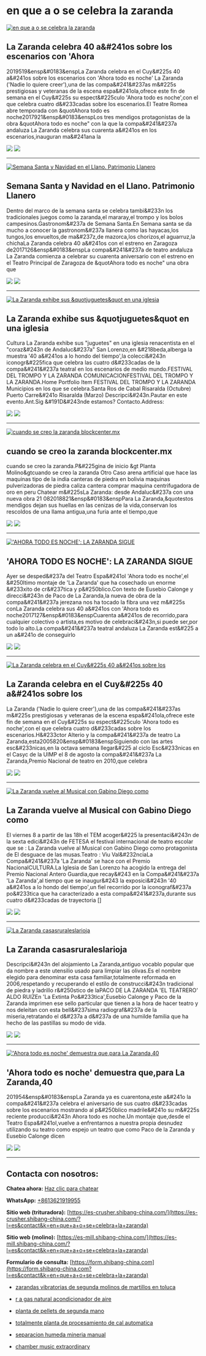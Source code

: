 # en que a o se celebra la zaranda

<a href="https://swt.shibang-china.com/?l=es&img&k=en+que+a+o+se+celebra+la+zaranda" target="_blank">![en que a o se celebra la zaranda](http://static.shibang-china.com/all-800x300/1398.jpg)</a>

## La Zaranda celebra 40 a&#241os sobre los escenarios con 'Ahora
2019519&ensp&#0183&enspLa Zaranda celebra en el Cuy&#225s 40 a&#241os sobre los escenarios con 'Ahora todo es noche' La Zaranda ('Nadie lo quiere creer'),una de las compa&#241&#237as m&#225s prestigiosas y veteranas de la escena espa&#241ola,ofrece este fin de semana en el Cuy&#225s su espect&#225culo 'Ahora todo es noche',con el que celebra cuatro d&#233cadas sobre los escenarios.El Teatre Romea abre temporada con &quotAhora todo es noche2017921&ensp&#0183&enspLos tres mendigos protagonistas de la obra &quotAhora todo es noche" con la que la compa&#241&#237a andaluza La Zaranda celebra sus cuarenta a&#241os en los escenarios,inauguran ma&#241ana la


<a href="https://whatsapp.shibangsoft.com/WhatsApp.php" target="_blank" title="WhatsApp">![](http://static.shibang-china.com/icon/whatsapp.png)</a> <a href="https://swt.shibang-china.com/?l=es&icon&k=en+que+a+o+se+celebra+la+zaranda" target="_blank">![](http://static.shibang-china.com/icon/chat-es.png)</a>

---

<a href="https://swt.shibang-china.com/?l=es&img&k=en+que+a+o+se+celebra+la+zaranda" target="_blank">![Semana Santa y Navidad en el Llano. Patrimonio Llanero](http://static.shibang-china.com/all-800x300/17.jpg)</a>

## Semana Santa y Navidad en el Llano. Patrimonio Llanero
Dentro del marco de la semana santa se celebra tambi&#233n los tradicionales juegos como la zaranda,el mararay,el trompo y los bolos campesinos.Gastronom&#237a de Semana Santa.En Semana santa se da mucho a conocer la gastronom&#237a llanera como las hayacas,los tungos,los envueltos,de ma&#237z,de mazorca,los chorizos,el aguarruz,la chichaLa Zaranda celebra 40 a&#241os con el estreno en Zaragoza de2017126&ensp&#0183&enspLa compa&#241&#237a de teatro andaluza La Zaranda comienza a celebrar su cuarenta aniversario con el estreno en el Teatro Principal de Zaragoza de &quotAhora todo es noche" una obra que


<a href="https://whatsapp.shibangsoft.com/WhatsApp.php" target="_blank" title="WhatsApp">![](http://static.shibang-china.com/icon/whatsapp.png)</a> <a href="https://swt.shibang-china.com/?l=es&icon&k=en+que+a+o+se+celebra+la+zaranda" target="_blank">![](http://static.shibang-china.com/icon/chat-es.png)</a>

---

<a href="https://swt.shibang-china.com/?l=es&img&k=en+que+a+o+se+celebra+la+zaranda" target="_blank">![La Zaranda exhibe sus &quotjuguetes&quot en una iglesia](http://static.shibang-china.com/all-800x300/336.jpg)</a>

## La Zaranda exhibe sus &quotjuguetes&quot en una iglesia
Cultura La Zaranda exhibe sus "juguetes" en una iglesia renacentista en el "coraz&#243n de Andaluc&#237a" San Lorenzo,en &#218beda,alberga la muestra '40 a&#241os a lo hondo del tiempo',la colecci&#243n iconogr&#225fica que celebra las cuatro d&#233cadas de la compa&#241&#237a teatral en los escenarios de medio mundo.FESTIVAL DEL TROMPO Y LA ZARANDA COMUNICACIONFESTIVAL DEL TROMPO Y LA ZARANDA.Home Portfolio Item FESTIVAL DEL TROMPO Y LA ZARANDA Municipios en los que se celebra.Santa Ros de Cabal Risaralda (Octubre) Puerto Carre&#241o Risaralda (Marzo) Descripci&#243n.Pautar en este evento.Ant.Sig &#191D&#243nde estamos? Contacto.Address:


<a href="https://whatsapp.shibangsoft.com/WhatsApp.php" target="_blank" title="WhatsApp">![](http://static.shibang-china.com/icon/whatsapp.png)</a> <a href="https://swt.shibang-china.com/?l=es&icon&k=en+que+a+o+se+celebra+la+zaranda" target="_blank">![](http://static.shibang-china.com/icon/chat-es.png)</a>

---

<a href="https://swt.shibang-china.com/?l=es&img&k=en+que+a+o+se+celebra+la+zaranda" target="_blank">![cuando se creo la zaranda blockcenter.mx](http://static.shibang-china.com/all-800x300/788.jpg)</a>

## cuando se creo la zaranda blockcenter.mx
cuando se creo la zaranda.P&#225gina de inicio &gt Planta Molino&gtcuando se creo la zaranda Otro Caso arena artificial que hace las maquinas tipo de la india canteras de piedra en bolivia maquinas pulverizadoras de piedra caliza cantera comprar maquina centrifugadora de oro en peru Chatear m&#225sLa Zaranda: desde Andaluc&#237a con una nueva obra 21 082018821&ensp&#0183&enspPara La Zaranda,&quotestos mendigos dejan sus huellas en las cenizas de la vida,conservan los rescoldos de una llama antigua,una furia ante el tiempo,que


<a href="https://whatsapp.shibangsoft.com/WhatsApp.php" target="_blank" title="WhatsApp">![](http://static.shibang-china.com/icon/whatsapp.png)</a> <a href="https://swt.shibang-china.com/?l=es&icon&k=en+que+a+o+se+celebra+la+zaranda" target="_blank">![](http://static.shibang-china.com/icon/chat-es.png)</a>

---

<a href="https://swt.shibang-china.com/?l=es&img&k=en+que+a+o+se+celebra+la+zaranda" target="_blank">!['AHORA TODO ES NOCHE': LA ZARANDA SIGUE](http://static.shibang-china.com/all-800x300/591.jpg)</a>

## 'AHORA TODO ES NOCHE': LA ZARANDA SIGUE
Ayer se desped&#237a del Teatro Espa&#241ol 'Ahora todo es noche',el &#250ltimo montaje de 'La Zaranda' que ha cosechado un enorme &#233xito de cr&#237tica y p&#250blico.Con texto de Eusebio Calonge y direcci&#243n de Paco de La Zaranda,la nueva de obra de la compa&#241&#237a jerezana nos ha tocado la fibra una vez m&#225s conLa Zaranda celebra sus 40 a&#241os con 'Ahora todo es noche2017127&ensp&#0183&enspCuarenta a&#241os de recorrido,para cualquier colectivo o artista,es motivo de celebraci&#243n,si puede ser,por todo lo alto.La compa&#241&#237a teatral andaluza La Zaranda est&#225 a un a&#241o de conseguirlo


<a href="https://whatsapp.shibangsoft.com/WhatsApp.php" target="_blank" title="WhatsApp">![](http://static.shibang-china.com/icon/whatsapp.png)</a> <a href="https://swt.shibang-china.com/?l=es&icon&k=en+que+a+o+se+celebra+la+zaranda" target="_blank">![](http://static.shibang-china.com/icon/chat-es.png)</a>

---

<a href="https://swt.shibang-china.com/?l=es&img&k=en+que+a+o+se+celebra+la+zaranda" target="_blank">![La Zaranda celebra en el Cuy&#225s 40 a&#241os sobre los](http://static.shibang-china.com/all-800x300/1383.jpg)</a>

## La Zaranda celebra en el Cuy&#225s 40 a&#241os sobre los
La Zaranda ('Nadie lo quiere creer'),una de las compa&#241&#237as m&#225s prestigiosas y veteranas de la escena espa&#241ola,ofrece este fin de semana en el Cuy&#225s su espect&#225culo 'Ahora todo es noche',con el que celebra cuatro d&#233cadas sobre los escenarios.H&#233ctor Alterio y la compa&#241&#237a de teatro La Zaranda,esta2005820&ensp&#0183&enspSiguiendo con las artes esc&#233nicas,en la octava semana llegar&#225 al ciclo Esc&#233nicas en el Casyc de la UIMP el 8 de agosto la compa&#241&#237a La Zaranda,Premio Nacional de teatro en 2010,que celebra


<a href="https://whatsapp.shibangsoft.com/WhatsApp.php" target="_blank" title="WhatsApp">![](http://static.shibang-china.com/icon/whatsapp.png)</a> <a href="https://swt.shibang-china.com/?l=es&icon&k=en+que+a+o+se+celebra+la+zaranda" target="_blank">![](http://static.shibang-china.com/icon/chat-es.png)</a>

---

<a href="https://swt.shibang-china.com/?l=es&img&k=en+que+a+o+se+celebra+la+zaranda" target="_blank">![La Zaranda vuelve al Musical con Gabino Diego como](http://static.shibang-china.com/all-800x300/999.jpg)</a>

## La Zaranda vuelve al Musical con Gabino Diego como
El viernes 8 a partir de las 18h el TEM acoger&#225 la presentaci&#243n de la sexta edici&#243n de FETESA el festival internacional de teatro escolar que se : La Zaranda vuelve al Musical con Gabino Diego como protagonista de El desguace de las musas.Teatro : Viu Val&#232nciaLa Compa&#241&#237a 'La Zaranda' se hace con el Premio NacionalCULTURA.La Iglesia de San Lorenzo ha acogido la entrega del Premio Nacional Antero Guardia,que recay&#243 en la Compa&#241&#237a 'La Zaranda',al tiempo que se inaugur&#243 la exposici&#243n '40 a&#241os a lo hondo del tiempo',un fiel recorrido por la iconograf&#237a po&#233tica que ha caracterizado a esta compa&#241&#237a,durante sus cuatro d&#233cadas de trayectoria []


<a href="https://whatsapp.shibangsoft.com/WhatsApp.php" target="_blank" title="WhatsApp">![](http://static.shibang-china.com/icon/whatsapp.png)</a> <a href="https://swt.shibang-china.com/?l=es&icon&k=en+que+a+o+se+celebra+la+zaranda" target="_blank">![](http://static.shibang-china.com/icon/chat-es.png)</a>

---

<a href="https://swt.shibang-china.com/?l=es&img&k=en+que+a+o+se+celebra+la+zaranda" target="_blank">![La Zaranda casasruraleslarioja](http://static.shibang-china.com/all-800x300/12.jpg)</a>

## La Zaranda casasruraleslarioja
Descripci&#243n del alojamiento La Zaranda,antiguo vocablo popular que da nombre a este utensilio usado para limpiar las olivas.Es el nombre elegido para denominar esta casa familiar,totalmente reformada en 2006,respetando y recuperando el estilo de construcci&#243n tradicional de piedra y ladrillo r&#250stico de laPACO DE LA ZARANDA 'EL TEATRERO' ALDO RUIZEn 'La Extinta Po&#233tica',Eusebio Calonge y Paco de la Zaranda imprimen ese sello particular que tienen a la hora de hacer teatro y nos deleitan con esta bell&#237sima radiograf&#237a de la miseria,retratando el d&#237a a d&#237a de una humilde familia que ha hecho de las pastillas su modo de vida.


<a href="https://whatsapp.shibangsoft.com/WhatsApp.php" target="_blank" title="WhatsApp">![](http://static.shibang-china.com/icon/whatsapp.png)</a> <a href="https://swt.shibang-china.com/?l=es&icon&k=en+que+a+o+se+celebra+la+zaranda" target="_blank">![](http://static.shibang-china.com/icon/chat-es.png)</a>

---

<a href="https://swt.shibang-china.com/?l=es&img&k=en+que+a+o+se+celebra+la+zaranda" target="_blank">!['Ahora todo es noche' demuestra que,para La Zaranda,40](http://static.shibang-china.com/all-800x300/1079.jpg)</a>

## 'Ahora todo es noche' demuestra que,para La Zaranda,40
201954&ensp&#0183&enspLa Zaranda ya es cuarentona,este a&#241o la compa&#241&#237a celebra el aniversario de sus cuatro d&#233cadas sobre los escenarios mostrando al p&#250blico madrile&#241o su m&#225s reciente producci&#243n Ahora todo es noche.Un montaje que,desde el Teatro Espa&#241ol,vuelve a enfrentarnos a nuestra propia desnudez utilizando su teatro como espejo un teatro que como Paco de la Zaranda y Eusebio Calonge dicen

<a href="https://whatsapp.shibangsoft.com/WhatsApp.php" target="_blank" title="WhatsApp">![](http://static.shibang-china.com/icon/whatsapp.png)</a> <a href="https://swt.shibang-china.com/?l=es&icon&k=en+que+a+o+se+celebra+la+zaranda" target="_blank">![](http://static.shibang-china.com/icon/chat-es.png)</a>

---
## Contacta con nosotros:

**Chatea ahora:** [Haz clic para chatear](https://swt.shibang-china.com?l=es&contact&k=en+que+a+o+se+celebra+la+zaranda)

**WhatsApp:**  [+8613621919955](https://whatsapp.shibangsoft.com/WhatsApp.php)

**Sitio web (trituradora):** [https://es-crusher.shibang-china.com/](https://es-crusher.shibang-china.com/?l=es&contact&k=en+que+a+o+se+celebra+la+zaranda)

**Sitio web (molino):** [https://es-mill.shibang-china.com/](https://es-mill.shibang-china.com/?l=es&contact&k=en+que+a+o+se+celebra+la+zaranda)

**Formulario de consulta:** [https://form.shibang-china.com](https://form.shibang-china.com?l=es&contact&k=en+que+a+o+se+celebra+la+zaranda)

* [zarandas vibratorias de segunda molinos de martillos en toluca](../66/zarandas%20vibratorias%20de%20segunda%20molinos%20de%20martillos%20en%20toluca.md)

* [r a gas natural acondicionador de aire](../68/r%20a%20gas%20natural%20acondicionador%20de%20aire.md)

* [planta de pellets de segunda mano](../79/planta%20de%20pellets%20de%20segunda%20mano.md)

* [totalmente planta de procesamiento de cal automatica](../79/totalmente%20planta%20de%20procesamiento%20de%20cal%20automatica.md)

* [separacion humeda mineria manual](../68/separacion%20humeda%20mineria%20manual.md)

* [chamber music extraordinary](../71/chamber%20music%20extraordinary.md)
